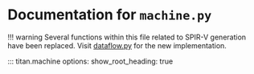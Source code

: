 # Documentation for ``machine.py``

!!! warning
    Several functions within this file related to SPIR-V generation have been replaced. Visit [dataflow.py](../../reference-docs/compiler/dataflow.md) for the new implementation.


::: titan.machine
    options:
        show_root_heading: true
     